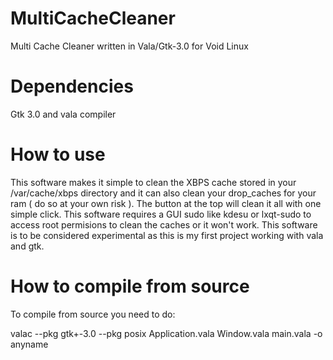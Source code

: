 # MultiCacheCleaner
Multi Cache Cleaner written in Vala/Gtk-3.0 for Void Linux 


# Dependencies

Gtk 3.0 and vala compiler

# How to use

This software makes it simple to clean the XBPS cache stored in your /var/cache/xbps directory and it can also clean your drop_caches for your ram ( do so at your own risk ). The button at the top will clean it all with one simple click.
This software requires a GUI sudo like kdesu or lxqt-sudo to access root permisions to clean the caches or it won't work. 
This software is to be considered experimental as this is my first project working with vala and gtk.

# How to compile from source

To compile from source you need to do:

valac --pkg gtk+-3.0 --pkg posix Application.vala Window.vala main.vala -o anyname
